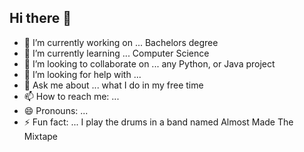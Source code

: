 ## Hi there 👋


- 🔭 I’m currently working on ... Bachelors degree
- 🌱 I’m currently learning ... Computer Science
- 👯 I’m looking to collaborate on ... any Python, or Java project
- 🤔 I’m looking for help with ...
- 💬 Ask me about ... what I do in my free time
- 📫 How to reach me: ...
- 😄 Pronouns: ...
- ⚡ Fun fact: ... I play the drums in a band named Almost Made The Mixtape
